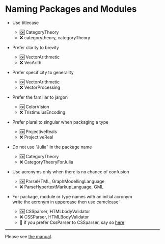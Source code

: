 # Naming Packages and Modules

- Use titlecase
  - :ok: CategoryTheory
  - :x:  categorytheory, categoryTheory
  
- Prefer clarity to brevity  
  - :ok: VectorArithmetic
  - :x:  VecArith
  
- Prefer specificity to generality  
  - :ok: VectorArithmetic
  - :x:  VectorProcessing

- Prefer the familiar to jargon  
  - :ok: ColorVision
  - :x:  TristimulusEncoding

- Prefer plural to singular when packaging a type
  - :ok: ProjectiveReals
  - :x:  ProjectiveReal

- Do not use "Julia" in the package name
  - :ok: CategoryTheory
  - :x:  CategoryTheoryForJulia

- Use acronyms only when there is no chance of confusion
  - :ok: ParseHTML, GraphModellingLanguage
  - :x: ParseHypertextMarkupLanguage, GML

- For package, module or type names with an initial acronym  
  write the acronym in uppercase then use camelcase&thinsp;¹
  - :ok:  CSSparser, HTMLbodyValidator
  - :x:  CSSParser, HTMLBodyValidator
  - :microphone: if you prefer CssParser to CSSparser, say so [here](https://gitter.im/JuliaPraxis/prefer_CssScripts)     

------  
    
Please see [the manual](http://docs.julialang.org/en/latest/manual/packages/#guidelines-for-naming-a-package).


  
